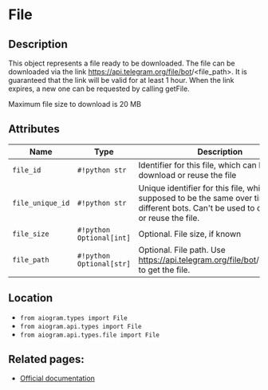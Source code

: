 # File

## Description

This object represents a file ready to be downloaded. The file can be downloaded via the link https://api.telegram.org/file/bot<token>/<file_path>. It is guaranteed that the link will be valid for at least 1 hour. When the link expires, a new one can be requested by calling getFile.

Maximum file size to download is 20 MB


## Attributes

| Name | Type | Description |
| - | - | - |
| `file_id` | `#!python str` | Identifier for this file, which can be used to download or reuse the file |
| `file_unique_id` | `#!python str` | Unique identifier for this file, which is supposed to be the same over time and for different bots. Can't be used to download or reuse the file. |
| `file_size` | `#!python Optional[int]` | Optional. File size, if known |
| `file_path` | `#!python Optional[str]` | Optional. File path. Use https://api.telegram.org/file/bot<token>/<file_path> to get the file. |



## Location

- `from aiogram.types import File`
- `from aiogram.api.types import File`
- `from aiogram.api.types.file import File`

## Related pages:

- [Official documentation](https://core.telegram.org/bots/api#file)
